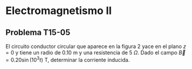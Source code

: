 # Electromagnetismo II
## Problema T15-05

El circuito conductor circular que aparece en la figura 2 yace en el plano $`z=0`$
y tiene un radio de 0.10 m y una resistencia de 5 $`\Omega`$. Dado el campo
$`\vec{B} = 0.20\sin(10^3t)`$ T, determinar la corriente inducida.
